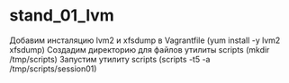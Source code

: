 # stand_01_lvm
Добавим инсталяцию lvm2 и xfsdump в Vagrantfile (yum install -y lvm2 xfsdump)
Создадим директорию для файлов утилиты scripts (mkdir /tmp/scripts)
Запустим утилиту scripts (scripts -t5 -a /tmp/scripts/session01)


